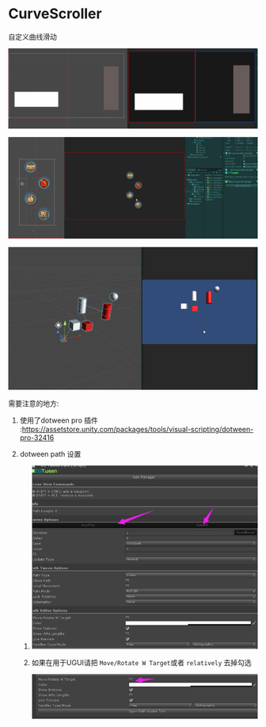 # CurveScroller
自定义曲线滑动

![](Imgs/1.gif)



![](Imgs/2.gif)

![](Imgs/3.gif)

需要注意的地方:

1. 使用了dotween pro 插件 :https://assetstore.unity.com/packages/tools/visual-scripting/dotween-pro-32416

2. dotween path 设置

   1. ![](Imgs/1.jpg)

      

   2. 如果在用于UGUI请把 `Move/Rotate W Target`或者 `relatively` 去掉勾选

      ![](Imgs/2.jpg)

